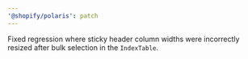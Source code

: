 ```yaml
---
'@shopify/polaris': patch
---
```


Fixed regression where sticky header column widths were incorrectly resized after bulk selection in the `IndexTable`.
